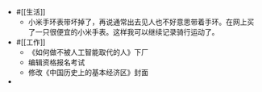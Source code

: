 - #[[生活]]
    - 小米手环表带坏掉了，再说通常出去见人也不好意思带着手环。在网上买了一只很便宜的小米手表。这样我可以继续记录骑行运动了。
- #[[工作]]
    - 《如何做不被人工智能取代的人》下厂
    - 编辑资格报名考试
    - 修改《中国历史上的基本经济区》封面
- 
